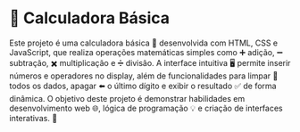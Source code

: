 # 🧮 Calculadora Básica  

Este projeto é uma calculadora básica 🔢 desenvolvida com HTML, CSS e JavaScript, que realiza operações matemáticas simples como ➕ adição, ➖ subtração, ✖️ multiplicação e ➗ divisão. A interface intuitiva 🖥️ permite inserir números e operadores no display, além de funcionalidades para limpar 🧹 todos os dados, apagar ⬅️ o último dígito e exibir o resultado ✅ de forma dinâmica. O objetivo deste projeto é demonstrar habilidades em desenvolvimento web 🌐, lógica de programação 💡 e criação de interfaces interativas. 🚀 
